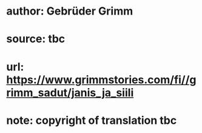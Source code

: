 # author: Gebrüder Grimm
# source: tbc
# url: https://www.grimmstories.com/fi//grimm_sadut/janis_ja_siili
# note: copyright of translation tbc


